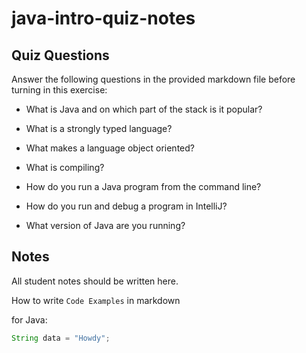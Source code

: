 # java-intro-quiz-notes

## Quiz Questions

Answer the following questions in the provided markdown file before turning in this exercise:

- What is Java and on which part of the stack is it popular?

- What is a strongly typed language?

- What makes a language object oriented?

- What is compiling?

- How do you run a Java program from the command line?

- How do you run and debug a program in IntelliJ?

- What version of Java are you running?

## Notes

All student notes should be written here.

How to write `Code Examples` in markdown

for Java:

```java
String data = "Howdy";
```
